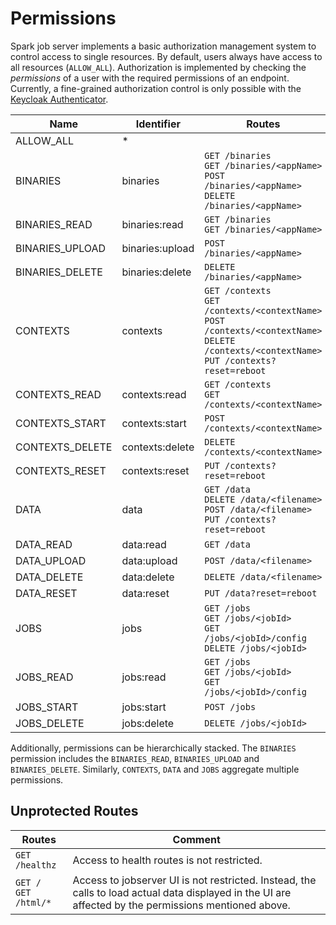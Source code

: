 # Permissions
Spark job server implements a basic authorization management system to control access to single resources. By default,
users always have access to all resources (`ALLOW_ALL`). Authorization is implemented by checking the *permissions* of a
user with the required permissions of an endpoint. Currently, a fine-grained authorization control is only possible with
the [Keycloak Authenticator](../README.md#keycloak-authentication).

| Name            | Identifier      | Routes                                                                                                                                                                 |
|-----------------|-----------------|-------------------------------------------------------------------------------------------------------------------------------------------------------------------------
| ALLOW_ALL       | *               |                                                                                                                                                                        |
| BINARIES        | binaries        | `GET /binaries` <br />`GET /binaries/<appName>` <br /> `POST /binaries/<appName>` <br /> `DELETE /binaries/<appName>`                                                  |
| BINARIES_READ   | binaries:read   | `GET /binaries` <br /> `GET /binaries/<appName>`                                                                                                                       |
| BINARIES_UPLOAD | binaries:upload | `POST /binaries/<appName>`                                                                                                                                             |
| BINARIES_DELETE | binaries:delete | `DELETE /binaries/<appName>`                                                                                                                                           |
| CONTEXTS        | contexts        | `GET /contexts` <br /> `GET /contexts/<contextName>` <br /> `POST /contexts/<contextName>` <br /> `DELETE /contexts/<contextName>` <br /> `PUT /contexts?reset=reboot` |
| CONTEXTS_READ   | contexts:read   | `GET /contexts` <br /> `GET /contexts/<contextName>`                                                                                                                   |
| CONTEXTS_START  | contexts:start  | `POST /contexts/<contextName>`                                                                                                                                         |
| CONTEXTS_DELETE | contexts:delete | `DELETE /contexts/<contextName>`                                                                                                                                       |
| CONTEXTS_RESET  | contexts:reset  | `PUT /contexts?reset=reboot`                                                                                                                                           |
| DATA            | data            | `GET /data` <br /> `DELETE /data/<filename>` <br /> `POST /data/<filename>` <br /> `PUT /contexts?reset=reboot`                                                        |
| DATA_READ       | data:read       | `GET /data`                                                                                                                                                            |
| DATA_UPLOAD     | data:upload     | `POST /data/<filename>`                                                                                                                                                |
| DATA_DELETE     | data:delete     | `DELETE /data/<filename>`                                                                                                                                              |
| DATA_RESET      | data:reset      | `PUT /data?reset=reboot`                                                                                                                                               |
| JOBS            | jobs            | `GET /jobs` <br /> `GET /jobs/<jobId>` <br />  `GET /jobs/<jobId>/config` <br /> `DELETE /jobs/<jobId>`                                                                |
| JOBS_READ       | jobs:read       | `GET /jobs` <br /> `GET /jobs/<jobId>` <br /> `GET /jobs/<jobId>/config`                                                                                               |
| JOBS_START      | jobs:start      | `POST /jobs`                                                                                                                                                           |
| JOBS_DELETE     | jobs:delete     | `DELETE /jobs/<jobId>`                                                                                                                                                 |

Additionally, permissions can be hierarchically stacked. The `BINARIES` permission includes the `BINARIES_READ`,
`BINARIES_UPLOAD` and `BINARIES_DELETE`. Similarly, `CONTEXTS`, `DATA` and `JOBS` aggregate multiple permissions.

## Unprotected Routes
| Routes                        | Comment                                                                                                                                               |
|-------------------------------|--------------------------------------------------------------------------------------------------------------------------------------------------------
| `GET /healthz`                | Access to health routes is not restricted.                                                                                                            |
| `GET /` <br /> `GET /html/*`  | Access to jobserver UI is not restricted. Instead, the calls to load actual data displayed in the UI are affected by the permissions mentioned above. |

